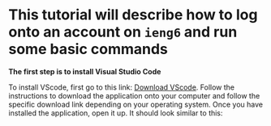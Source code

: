 # This tutorial will describe how to log onto an account on `ieng6` and run some basic commands

**The first step is to install Visual Studio Code**

To install VScode, first go to this link: [Download VScode](https://code.visualstudio.com/). Follow the instructions to download the application onto your computer and follow the specific download link depending on your operating system. Once you have installed the application, open it up. It should look similar to this:



